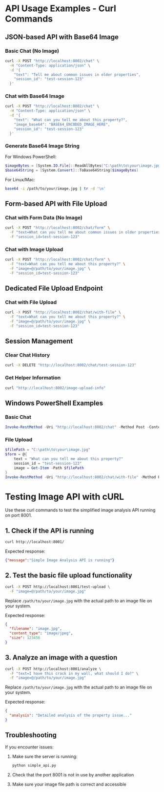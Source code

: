 # API Usage Examples - Curl Commands

## JSON-based API with Base64 Image 

### Basic Chat (No Image)
```bash
curl -X POST "http://localhost:8002/chat" \
  -H "Content-Type: application/json" \
  -d '{
    "text": "Tell me about common issues in older properties",
    "session_id": "test-session-123"
  }'
```

### Chat with Base64 Image
```bash
curl -X POST "http://localhost:8002/chat" \
  -H "Content-Type: application/json" \
  -d '{
    "text": "What can you tell me about this property?",
    "image_base64": "BASE64_ENCODED_IMAGE_HERE",
    "session_id": "test-session-123"
  }'
```

### Generate Base64 Image String
For Windows PowerShell:
```powershell
$imageBytes = [System.IO.File]::ReadAllBytes("C:\path\to\your\image.jpg")
$base64String = [System.Convert]::ToBase64String($imageBytes)
```

For Linux/Mac:
```bash
base64 -i /path/to/your/image.jpg | tr -d '\n'
```

## Form-based API with File Upload

### Chat with Form Data (No Image)
```bash
curl -X POST "http://localhost:8002/chat/form" \
  -F "text=What can you tell me about common issues in older properties?" \
  -F "session_id=test-session-123"
```

### Chat with Image Upload
```bash
curl -X POST "http://localhost:8002/chat/form" \
  -F "text=What can you tell me about this property?" \
  -F "image=@/path/to/your/image.jpg" \
  -F "session_id=test-session-123"
```

## Dedicated File Upload Endpoint

### Chat with File Upload
```bash
curl -X POST "http://localhost:8002/chat/with-file" \
  -F "text=What can you tell me about this property?" \
  -F "image=@/path/to/your/image.jpg" \
  -F "session_id=test-session-123"
```

## Session Management

### Clear Chat History
```bash
curl -X DELETE "http://localhost:8002/chat/test-session-123"
```

### Get Helper Information
```bash
curl "http://localhost:8002/image-upload-info"
```

## Windows PowerShell Examples

### Basic Chat
```powershell
Invoke-RestMethod -Uri "http://localhost:8002/chat" -Method Post -ContentType "application/json" -Body '{"text":"Tell me about common issues in older properties","session_id":"test-session-123"}'
```

### File Upload
```powershell
$filePath = "C:\path\to\your\image.jpg"
$form = @{
    text = "What can you tell me about this property?"
    session_id = "test-session-123"
    image = Get-Item -Path $filePath
}
Invoke-RestMethod -Uri "http://localhost:8002/chat/with-file" -Method Post -Form $form
```

# Testing Image API with cURL

Use these curl commands to test the simplified image analysis API running on port 8001.

## 1. Check if the API is running

```bash
curl http://localhost:8001/
```

Expected response:
```json
{"message":"Simple Image Analysis API is running"}
```

## 2. Test the basic file upload functionality

```bash
curl -X POST http://localhost:8001/test-upload \
  -F "image=@/path/to/your/image.jpg"
```

Replace `/path/to/your/image.jpg` with the actual path to an image file on your system.

Expected response:
```json
{
  "filename": "image.jpg",
  "content_type": "image/jpeg",
  "size": 123456
}
```

## 3. Analyze an image with a question

```bash
curl -X POST http://localhost:8001/analyze \
  -F "text=I have this crack in my wall, what should I do?" \
  -F "image=@/path/to/your/image.jpg"
```

Replace `/path/to/your/image.jpg` with the actual path to an image file on your system.

Expected response:
```json
{
  "analysis": "Detailed analysis of the property issue..."
}
```

## Troubleshooting

If you encounter issues:

1. Make sure the server is running:
   ```bash
   python simple_api.py
   ```
   
2. Check that the port 8001 is not in use by another application

3. Make sure your image file path is correct and accessible 